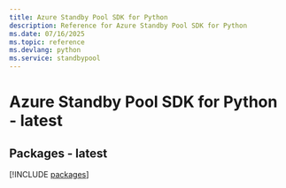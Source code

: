 ```yaml
---
title: Azure Standby Pool SDK for Python
description: Reference for Azure Standby Pool SDK for Python
ms.date: 07/16/2025
ms.topic: reference
ms.devlang: python
ms.service: standbypool
---
```

# Azure Standby Pool SDK for Python - latest
## Packages - latest
[!INCLUDE [packages](standby-pool-index.md)]